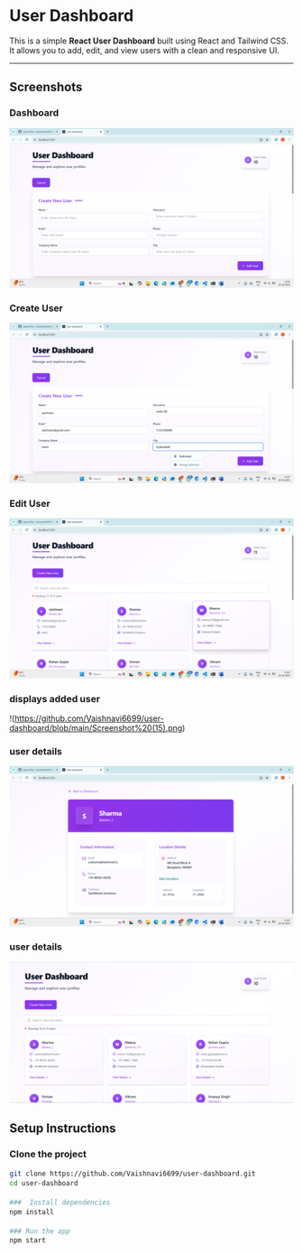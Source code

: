 # User Dashboard

This is a simple **React User Dashboard** built using React and Tailwind CSS.  
It allows you to add, edit, and view users with a clean and responsive UI.

---

##  Screenshots

### Dashboard
![Dashboard](https://github.com/Vaishnavi6699/user-dashboard/blob/main/Screenshot%20(12).png)

### Create User
![Create User](https://github.com/Vaishnavi6699/user-dashboard/blob/main/Screenshot%20(13).png)

### Edit User
![Edit User](https://github.com/Vaishnavi6699/user-dashboard/blob/main/Screenshot%20(14).png)

### displays added user
!(https://github.com/Vaishnavi6699/user-dashboard/blob/main/Screenshot%20(15).png)

### user details
![Success](https://github.com/Vaishnavi6699/user-dashboard/blob/main/Screenshot%20(16).png)

### user details
![Full Dashboard](https://github.com/Vaishnavi6699/user-dashboard/blob/main/Screenshot%202025-10-20%20170459.png)


## Setup Instructions

###  Clone the project
```bash
git clone https://github.com/Vaishnavi6699/user-dashboard.git
cd user-dashboard

###  Install dependencies
npm install

### Run the app
npm start



